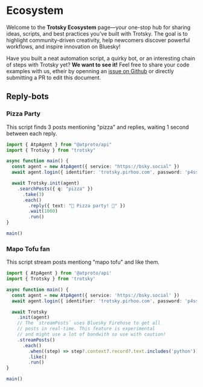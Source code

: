 # Ecosystem

Welcome to the **Trotsky Ecosystem** page—your one-stop hub for sharing ideas, scripts, and best practices you’ve built with Trotsky. The goal is to highlight community-driven creativity, help newcomers discover powerful workflows, and inspire innovation on Bluesky!

Have you built a neat automation script, a quirky bot, or an interesting chain of steps with Trotsky yet? **We want to see it!** Feel free to share your code examples with us, etheir by openning an [issue on Github](https://github.com/pirhoo/trotsky/issues) or directly submitting a PR to edit this document.

## Reply-bots

### Pizza Party

This script finds 3 posts mentioning "pizza" and replies, waiting 1 second between each reply.

```ts
import { AtpAgent } from "@atproto/api"
import { Trotsky } from "trotsky"

async function main() {
  const agent = new AtpAgent({ service: "https://bsky.social" })
  await agent.login({ identifier: 'trotsky.pirhoo.com', password: 'p4ssw0rd' })

  await Trotsky.init(agent)
    .searchPosts({ q: "pizza" })
      .take(3)
      .each()
        .reply({ text: "🍕 Pizza party! 🍕" })
        .wait(1000)
        .run()
}

main()
```

### Mapo Tofu fan

This script stream posts mentiong "mapo tofu" and like them.

```ts
import { AtpAgent } from '@atproto/api'
import { Trotsky } from 'trotsky'

async function main() {
  const agent = new AtpAgent({ service: 'https://bsky.social' })
  await agent.login({ identifier: 'trotsky.pirhoo.com', password: 'p4ssw0rd' })

  await Trotsky
    .init(agent)
    // The `streamPosts` uses Bluesky Firehose to get all 
    // posts in real-time. This feature is experimental 
    // and might use a lot of bandwith so use with caution!
    .streamPosts()
      .each()
        .when((step) => step?.context?.record?.text.includes('python'))
        .like()
        .run()
}

main()
```
